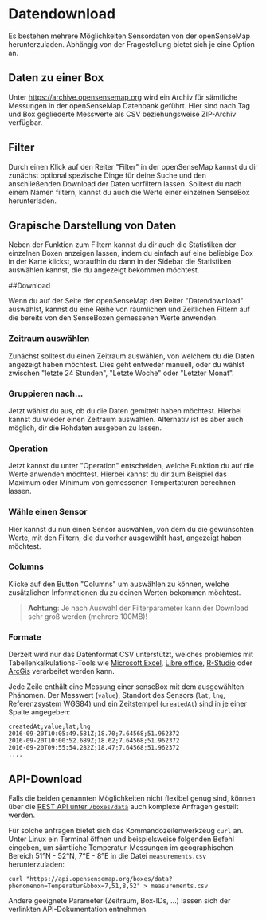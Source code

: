 # Datendownload
Es bestehen mehrere Möglichkeiten Sensordaten von der openSenseMap herunterzuladen.
Abhängig von der Fragestellung bietet sich je eine Option an.

## Daten zu einer Box
Unter <https://archive.opensensemap.org> wird ein Archiv für sämtliche Messungen in der openSenseMap Datenbank geführt.
Hier sind nach Tag und Box gegliederte Messwerte als CSV beziehungsweise ZIP-Archiv verfügbar.

## Filter

Durch einen Klick auf den Reiter "Filter" in der openSenseMap kannst du dir zunächst optional spezische Dinge für deine Suche und den anschließenden Download der Daten vorfiltern lassen.
Solltest du nach einem Namen filtern, kannst du auch die Werte einer einzelnen SenseBox herunterladen. 
 


## Grapische Darstellung von Daten  

Neben der Funktion zum Filtern kannst du dir auch die Statistiken der einzelnen Boxen anzeigen lassen, indem du einfach auf eine beliebige Box in der Karte klickst, woraufhin du dann in der Sidebar die Statistiken auswählen 
kannst, die du angezeigt bekommen möchtest.

##Download

Wenn du auf der Seite der openSenseMap den Reiter "Datendownload" auswählst, kannst du eine Reihe von räumlichen und Zeitlichen Filtern auf die bereits von den SenseBoxen gemessenen Werte anwenden.


### Zeitraum auswählen
Zunächst solltest du einen Zeitraum auswählen, von welchem du die Daten angezeigt haben möchtest.
Dies geht entweder manuell, oder du wählst zwischen "letzte 24 Stunden",
"Letzte Woche" oder "Letzter Monat".  


### Gruppieren nach...
Jetzt wählst du aus, ob du die Daten gemittelt haben möchtest. Hierbei kannst du wieder einen Zeitraum auswählen.
Alternativ ist es aber auch möglich, dir die Rohdaten ausgeben zu lassen.

### Operation
Jetzt kannst du unter "Operation" entscheiden, welche Funktion du auf die Werte anwenden möchtest.
Hierbei kannst du dir zum Beispiel das Maximum oder Minimum von gemessenen Tempertaturen berechnen lassen.

### Wähle einen Sensor
Hier kannst du nun einen Sensor auswählen, von dem du die gewünschten Werte, mit den Filtern, die du vorher ausgewählt hast, angezeigt haben möchtest.

### Columns
Klicke auf den Button "Columns" um auswählen zu können, welche zusätzlichen Informationen du zu deinen Werten bekommen möchtest.



> **Achtung**: Je nach Auswahl der Filterparameter kann der Download sehr groß werden (mehrere 100MB)!


### Formate
Derzeit wird nur das Datenformat CSV unterstützt, welches problemlos mit Tabellenkalkulations-Tools wie 
[Microsoft Excel](excel.md), [Libre office](libre.md), [R-Studio](R.md) oder [ArcGis](Arc.md) verarbeitet werden kann.

Jede Zeile enthält eine Messung einer senseBox mit dem ausgewählten Phänomen.
Der Messwert (`value`), Standort des Sensors (`lat`, `lng`, Referenzsystem WGS84) und ein Zeitstempel (`createdAt`) sind in je einer Spalte angegeben:

```csv
createdAt;value;lat;lng
2016-09-20T10:05:49.581Z;18.70;7.64568;51.962372
2016-09-20T10:00:52.689Z;18.62;7.64568;51.962372
2016-09-20T09:55:54.282Z;18.47;7.64568;51.962372
....
```

## API-Download
Falls die beiden genannten Möglichkeiten nicht flexibel genug sind, können über die [REST API unter `/boxes/data`](osem_api.md#get-latest-measurements-for-a-phenomenon-as-csv-) auch komplexe Anfragen gestellt werden.

Für solche anfragen bietet sich das Kommandozeilenwerkzeug `curl` an.
Unter Linux ein Terminal öffnen und beispielsweise folgenden Befehl eingeben, um sämtliche Temperatur-Messungen im geographischen Bereich 51°N - 52°N, 7°E - 8°E in die Datei `measurements.csv` herunterzuladen:

```
curl "https://api.opensensemap.org/boxes/data?phenomenon=Temperatur&bbox=7,51,8,52" > measurements.csv
```

Andere geeignete Parameter (Zeitraum, Box-IDs, ...) lassen sich der verlinkten API-Dokumentation entnehmen.
